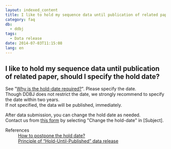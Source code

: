 ```yaml
---
layout: indexed_content
title: I like to hold my sequence data until publication of related paper, should l specify the hold date?
category: faq
db:
  - ddbj
tags: 
  - Data release
date: 2014-07-03T11:15:08
lang: en
---
```


## I like to hold my sequence data until publication of related paper, should l specify the hold date?

<p>See "<a href="/documents/documents/data-release-policy-e.html#requirement">Why is the hold-date required?</a>". Please specify the date. <br>Though DDBJ does not restrict the date, we strongly recommend to specify the date within two years. <br>If not specified, the data will be published, immediately. </p>
<p>After data submission, you can change the hold date as needed. <br>Contact us from <a href="/ddbj/update-form-e.html">this form</a> by selecting "Change the hold-date" in [Subject]. </p>
<dl><dt>References</dt>
  <dd><a href="/faq/en/postpone-hold-date-e.html">How to postpone the hold date?</a></dd>
  <dd><a href="/documents/documents/data-release-policy-e.html">Principle of “Hold-Until-Published” data release</a></dd>
</dl>

